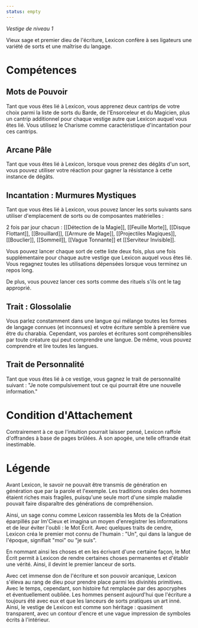```yaml
---
status: empty
---
```

*Vestige de niveau 1*

Vieux sage et premier dieu de l'écriture, Lexicon confère à ses ligateurs une variété de sorts et une maîtrise du langage.

# Compétences

## Mots de Pouvoir
Tant que vous êtes lié à Lexicon, vous apprenez deux cantrips de votre choix parmi la liste de sorts du Barde, de l'Ensorceleur et du Magicien, plus un cantrip additionnel pour chaque vestige autre que Lexicon auquel vous êtes lié. Vous utilisez le Charisme comme caractéristique d'incantation pour ces cantrips.

## Arcane Pâle
Tant que vous êtes lié à Lexicon, lorsque vous prenez des dégâts d'un sort, vous pouvez utiliser votre réaction pour gagner la résistance à cette instance de dégâts.

## Incantation : Murmures Mystiques
Tant que vous êtes lié à Lexicon, vous pouvez lancer les sorts suivants sans utiliser d'emplacement de sorts ou de composantes matérielles : 

2 fois par jour chacun : [[Détection de la Magie]], [[Feuille Morte]], [[Disque Flottant]], [[Brouillard]], [[Armure de Mage]], [[Projectiles Magiques]], [[Bouclier]], [[Sommeil]], [[Vague Tonnante]] et [[Serviteur Invisible]].

Vous pouvez lancer chaque sort de cette liste deux fois, plus une fois supplémentaire pour chaque autre vestige que Lexicon auquel vous êtes lié. Vous regagnez toutes les utilisations dépensées lorsque vous terminez un repos long.

De plus, vous pouvez lancer ces sorts comme des rituels s'ils ont le tag approprié.

## Trait : Glossolalie
Vous parlez constamment dans une langue qui mélange toutes les formes de langage connues (et inconnues) et votre écriture semble à première vue être du charabia. Cependant, vos paroles et écritures sont compréhensibles par toute créature qui peut comprendre une langue. De même, vous pouvez comprendre et lire toutes les langues.

## Trait de Personnalité
Tant que vous êtes lié à ce vestige, vous gagnez le trait de personnalité suivant : "Je note compulsivement tout ce qui pourrait être une nouvelle information."

# Condition d'Attachement
Contrairement à ce que l'intuition pourrait laisser pensé, Lexicon raffole d'offrandes à base de pages brûlées. À son apogée, une telle offrande était inestimable.

# Légende
Avant Lexicon, le savoir ne pouvait être transmis de génération en génération que par la parole et l'exemple. Les traditions orales des hommes étaient riches mais fragiles, puisqu'une seule mort d'une simple maladie pouvait faire disparaître des générations de compréhension.

Ainsi, un sage connu comme Lexicon rassembla les Mots de la Création éparpillés par Im'Cieux et imagina un moyen d'enregistrer les informations et de leur éviter l'oubli : le Mot Écrit. Avec quelques traits de cendre, Lexicon créa le premier mot connu de l'humain : "Un", qui dans la langue de l'époque, signifiait "moi" ou "je suis".

En nommant ainsi les choses et en les écrivant d'une certaine façon, le Mot Écrit permit à Lexicon de rendre certaines choses permanentes et d'établir une vérité. Ainsi, il devint le premier lanceur de sorts.

Avec cet immense don de l'écriture et son pouvoir arcanique, Lexicon s'éleva au rang de dieu pour prendre place parmi les divinités primitives. Avec le temps, cependant, son histoire fut remplacée par des apocryphes et éventuellement oubliée. Les hommes pensent aujourd'hui que l'écriture a toujours été avec eux et que les lanceurs de sorts pratiques un art inné. Ainsi, le vestige de Lexicon est comme son héritage : quasiment transparent, avec un contour d'encre et une vague impression de symboles écrits à l'intérieur.
